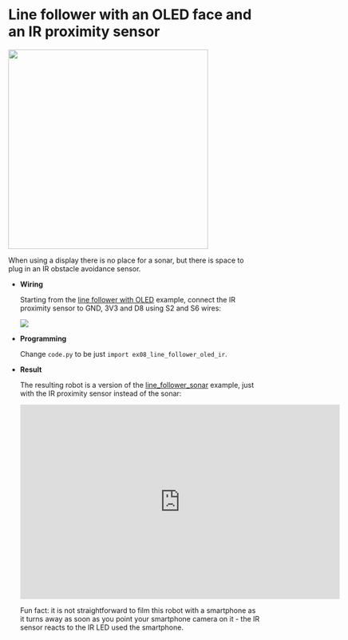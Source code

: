 # Line follower with an OLED face and an IR proximity sensor

<img src="../img/example-oled-ir.jpg" width="400"/>

When using a display there is no place for a sonar, but there is space to plug in an IR obstacle avoidance sensor.

* **Wiring**

  Starting from the [line follower with OLED](line_follower_oled.md) example, connect the IR proximity sensor to GND, 3V3 and D8 using S2 and S6 wires:

  ![](../img/example-oled-ir-wiring.jpg)

* **Programming**
  
  Change `code.py` to be just `import ex08_line_follower_oled_ir`.

* **Result**
  
  The resulting robot is a version of the [line_follower_sonar](line_follower_sonar.md) example, just with the IR proximity sensor instead of the sonar:
  
  <iframe width="640" height="390" frameborder="0" allowfullscreen
          src="https://www.youtube.com/embed/CE_nFJj4xOg">
  </iframe>

  Fun fact: it is not straightforward to film this robot with a smartphone as it turns away as soon as you point your smartphone camera on it - the IR sensor reacts to the IR LED used the smartphone.